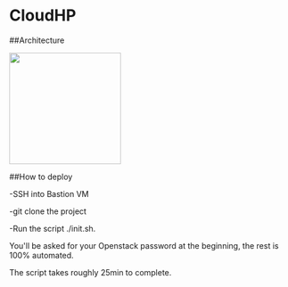 # CloudHP

##Architecture

<img src="cloudhp_archi.png" width="200">

##How to deploy

-SSH into Bastion VM

-git clone the project

-Run the script ./init.sh.

You'll be asked for your Openstack password at the beginning,
the rest is 100% automated.

The script takes roughly 25min to complete.
